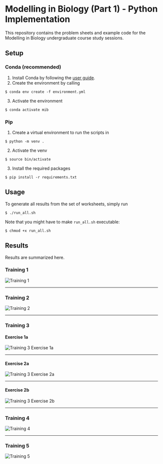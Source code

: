 # Modelling in Biology (Part 1) - Python Implementation

This repository contains the problem sheets and example code for the Modelling in Biology undergraduate course study sessions.

## Setup

### Conda (recommended)

1. Install Conda by following the [user guide](https://conda.io/projects/conda/en/latest/user-guide/install/index.html).
2. Create the environment by calling
```
$ conda env create -f environment.yml
```
3. Activate the environment
```
$ conda activate mib
```

### Pip

1. Create a virtual environment to run the scripts in
```
$ python -m venv .
```
2. Activate the venv
```
$ source bin/activate
```
3. Install the required packages
```
$ pip install -r requirements.txt
```

## Usage

To generate all results from the set of worksheets, simply run 

```
$ ./run_all.sh
```

Note that you might have to make ```run_all.sh``` executable:

```
$ chmod +x run_all.sh
```

## Results

Results are summarized here.

### Training 1

![Training 1](results/training1.svg?raw=true)

---

### Training 2

![Training 2](results/training2.svg?raw=true)

---

### Training 3

#### Exercise 1a

![Training 3 Exercise 1a](results/training3_exercise1a.svg?raw=true)

---

#### Exercise 2a

![Training 3 Exercise 2a](results/training3_exercise2a.svg?raw=true)

---

#### Exercise 2b

![Training 3 Exercise 2b](results/training3_exercise2b.svg?raw=true)

---

### Training 4

![Training 4](results/training4.svg?raw=true)

---

### Training 5

![Training 5](results/training5.svg?raw=true)
